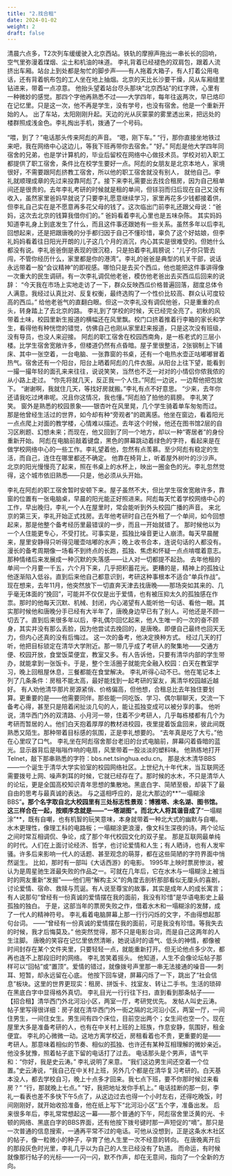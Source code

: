 ```yaml
---
title: "2.找合租"
date: 2024-01-02
weight: 2
draft: false
---
```


清晨六点多，T2次列车缓缓驶入北京西站。铁轨的摩擦声拖出一串长长的回响，空气里弥漫着煤烟、尘土和机油的味道。
李礼背着已经褪色的双肩包，跟着人流挤出车厢。站台上到处都是匆忙的脚步声——有人拖着大箱子，有人打着公用电话，还有背着帆布包的工人坐在地上抽烟。北京的天比长沙要干燥，风从车厢缝里钻进来，带着一点凉意。
他抬头望着站台尽头那块“北京西站”的红字牌，心里有一种微妙的感觉。那四个字他再熟悉不过——大学四年，每年往返两次，早已烙印在记忆里。只是这一次，他不再是学生，没有学号，也没有宿舍。他是一个重新开始的人。
出了车站，太阳刚刚升起。天边的光从灰蒙蒙的雾里透出来，把远处的楼群照成浅金色。李礼掏出手机，拨通了一个号码。

“喂，到了？”电话那头传来阿彪的声音。
“嗯，刚下车。”
“行，那你直接坐地铁过来吧，我在网络中心这边儿，等我下班再带你去宿舍。”
“好。”
阿彪是他大学四年同宿舍的兄弟，也是学计算机的，毕业后留校在网络中心做技术员。学校对初入职工都提供了职工宿舍，条件比在校学生要好一点。阿彪的女朋友是北京本地人，家境很好，不需要跟阿彪挤教工宿舍，所以他的职工宿舍就没有别人， 就他自己。李礼就顺理成章的先过来投靠阿彪了。接下来李礼需要出去找合租房，因为自己租单间还是很贵的。去年李礼考研的时候就是租的单间，但铩羽而归后现在自己又没有收入，虽然家里爸妈早就说了只要李礼愿意继续学习，家里再花多少钱都接着供，但李礼自己实在是不愿意再多花父母的钱了。这次临出门前李礼还跟父母说：“爸妈，这次去北京的钱算我借你们的。” 爸妈看着李礼心里也是五味杂陈。
其实妈妈知道李礼身上到底发生了什么，而且这件事还跟她有一些关系。虽然多年以后李礼回想起来，还是把跟唐晚的分手都归因于自己不懂珍惜，辜负了这个好姑娘，但李礼妈妈看着往日阳光开朗的儿子这几个月的消沉，内心其实是很难受的。但她什么都没有说。李礼爸爸倒是表现的很沉稳，只是拍着李礼肩膀说：“儿子你只管去闯，不管你经历什么，家里都是你的港湾”。李礼的爸爸是典型的机关干部，说话永远带着一股“会议精神”的即视感。哪怕只是去买个西瓜，他也能把这件事讲得像一次重大的民生调研。有一次李礼调侃他老爸，模仿他老爸出去买西瓜后回来的说辞： “今天我在市场上实地走访了一下，群众反映西瓜价格普遍回落，甜度总体令人满意。我经过认真比对、反复权衡，最终选购了一个性价比较高、群众认可度较高的西瓜。” 给他老爸气的直翻白眼。但这一次李礼没有调侃他爸，只是重重的点头，转身踏上了去北京的路。
李礼到了学校的时候，天已经完全亮了。初秋的风带着土味，校园里新生报道的横幅还在风里飘。校门口挤着推着行李箱的家长和学生，看得他有种恍惚的错觉，仿佛自己也刚从家里赶来报道，只是这次没有班级，没有导员，也没人来迎接。
阿彪的职工宿舍在校园西南角，是一栋老式的三层小楼。比学生宿舍宽敞许多，但楼道仍然有点昏暗。屋子里很整洁，2张钢制上下铺床、其中一张空着，一台电脑、一张靠窗的书桌，还有一个电热水壶正咕嘟嘟冒着热气。宿舍还有一个阳台，阳台上晒着阿彪的几件衣服。从阳台上往下望，能看到一撮一撮年轻的面孔来来往往，说说笑笑，当然也不乏一对对的小情侣你侬我侬的从小路上走过。
“你先将就几天，反正我一个人住。”阿彪一边说，一边帮他把包放下。
“谢谢啊，我就住几天，等找好房就搬。”李礼有点不好意思。
“少来，去年你还请我吃过烤串呢。况且你这情况，我也懂。”阿彪拍了拍他的肩膀。
李礼笑了笑。
窗外是熟悉的校园景象——银杏叶在风里晃，几个学生骑着单车匆匆而过。那是他曾经生活过的世界，如今却有种“旁观者”的疏离感。他坐在窗边，看着阳光一点点爬上对面的教学楼，心情难以描述。去年这个时候，他还在图书馆2层的自习区刷题、幻想未来；而现在，他又回到了同一个地方，却以一种“寄居者”的身份重新开始。
阿彪在电脑前敲着键盘，黑色的屏幕跳动着绿色的字符，看起来是在做学校网络中心的一些工作。李礼望着他，忽然有点羡慕。至少阿彪有稳定的生活，而自己，连住在哪里都还不确定。
他靠在椅背上，听着屋外树叶的沙沙声。北京的阳光慢慢亮了起来，照在书桌上的水杯上，映出一圈金色的光。李礼忽然觉得，这个城市依旧熟悉——只是，他必须从头开始。

李礼在阿彪的职工宿舍暂时安顿下来。屋子虽然不大，但比学生宿舍宽敞许多，靠窗的位置有一张电脑桌，早晨的阳光能正好照进来。阿彪每天忙着学校网络中心的工作，早出晚归，李礼一个人在屋里时，常会能听到外头校园广播的声音。
来北京的第三天，李礼开始正式找房。去年他考研时自己在外租了一个单间，如今回想起来，那是他整个备考经历里最错误的一步，而且一开始就错了。
那时候他以为一个人住能更专心，不受打扰。可事实是，孤独比噪音更让人崩溃。每天早晨醒来，屋里安静得只听得见暖壶咕嘟的水声；晚上收书合本，连说句话的人都没有。漫长的备考周期像一场看不到终点的长跑，孤独、焦虑和怀疑一点点啃噬着意志。那种情绪后来发展成一种沉默的失落感——让人对一切都提不起劲。
去年他租的单间一个月要一千五，六个月下来，几乎把积蓄花光。更糟的是，精神上的孤独让他逐渐陷入低谷。直到后来他自己都意识到，考研这种事根本不适合“单兵作战”。
现在想来，去年11月，他突然放下一切直奔天津去找唐晚——那场突如其来的、几乎毫无体面的“挽回”，可能并不仅仅是出于爱情，也有被压抑太久的孤独感在作祟。那时的他每天沉默、机械、封闭，内心渴望有人能听他一句话、看他一眼。其实那时候他和唐晚分手已经有大半年了，唐晚身边早已有了别人。可他还是不顾一切去了。直到后来很多年以后，李礼偶尔回忆起来，他人生唯一的一次的奋不顾身，其实并没有那么丢脸，因为他尝试去挽回的，是唐晚。即便自己最终也回天无力，但内心还真的没有后悔过。
这一次的备考，他决定换种方式。
经过几天的打听，他把目标锁定在清华大学附近。那一带几乎成了考研人的聚集地——交通方便、校园开放，食堂饭菜便宜，教室又多。有人告诉他，只要有清华内部的学生带办，就能拿到一张饭卡。于是，整个生活圈子就能完全融入校园：白天在教室学习，晚上回租屋休息，三餐都能在食堂解决。
李礼听得心动不已。他在笔记本上列了几条条件：房租不能太高，最好能找到一起考研的室友，离清华校园越近越好。
有人劝他清华那片房源紧俏、价格偏高，但他想，合租总比去年独住要划算。更重要的是——他需要同伴。那些能一同吃饭、学习、偶尔聊聊天，交流一下备考心得，甚至只是陪着闲扯淡几句的人，能让孤独变成可以被分享的事。
他听说，清华西门外的双清路、小月河一带，住着不少考研人，几乎每栋楼都有几个为考研而暂居的人。他们白天抱着厚厚的教材进校园，夜里提着饭盒回来，彼此间既熟悉又陌生。那种带着目标感的氛围，正是李礼想要的。
“去年真是吃了大亏。”他在心里叹了口气。
李礼坐在阿彪宿舍那台老旧的台式电脑前，屏幕闪着昏暗的蓝光。显示器背后是嗡嗡作响的电扇，风里带着一股淡淡的塑料味。
他熟练地打开Telnet，敲下那串熟悉的字符：bbs.net.tsinghua.edu.cn。
那是水木清华BBS——一个诞生于清华大学实验室的校园网络社区。上世纪九十年代末，当互联网还需要拨号上网、噪声刺耳的时候，它就已经存在了。那时候的水木，不只是清华人的论坛，更是全国高校知识青年思想的集散地。黑底白字、简陋至极，却装下了最自由的思考与最真诚的表达。
与之遥相呼应的，是北大那边的**“一塌糊涂BBS”**。那个名字取自北大校园里有三处标志性景观：博雅塔、未名湖、图书馆。这三样合在一起，按顺序念就是——“一塔湖图”。而北大人将其谐音成了**“一塌糊涂”**，既有自嘲，也有机智的玩笑意味，本身就带着一种北大式的幽默与自嘲。水木更理性，像理工科的电路板；一塌糊涂更浪漫，像文科生深夜的诗。两个论坛之间时常互相调侃、争论，成了那个年代校园文化的双子星。
那是互联网最单纯的时代。人们在上面讨论经济、哲学，也讨论爱情和人生；有人晒诗，也有人发牢骚。许多后来影响一代人的话题、甚至观念的萌芽，都在这些简陋的字符界面中悄然诞生。
比如，那时有一部叫《大话西游》的电影。
1995年上映时票房惨淡，被认为是周星驰生涯最失败的作品之一。可就在几年后，它在水木与一塌糊涂上被当时的网友重新“发掘”——他们用“解构主义”的角度去剖析那部看似无厘头的喜剧，讨论爱情、宿命、救赎与荒诞。有人说至尊宝的故事，其实是成年人的成长寓言；有人说那句“曾经有一份真诚的爱情摆在我的面前，我没有珍惜”是华语电影史上最孤独的独白。
于是，这部当年的票房失败之作，借着水木和一塌糊涂的发酵，成了一代人的精神符号。
李礼看着电脑屏幕上那一行行闪烁的文字，不由得想起那句台词。
——“曾经有一份真诚的爱情摆在我的面前，可是我没有珍惜。等我失去的时候，我才后悔莫及。”
他突然觉得，那不只是电影台词，而是自己这两年的人生注脚。
唐晚的笑容在记忆里依然清晰，她说话时的语气、低头的神情，都像被时间封存在某个文件夹里，只要轻轻一点，就能重新打开。但无论他点多少次，都再也连不上那段旧时的网络。
李礼苦笑着摇头。
他知道，人生不会像论坛帖子那样可以“回帖”或“置顶”。爱情的错过，就像拨号声里那一串无法接通的噪音——刺耳、短暂，却永远留在心底。
他按下回车键，屏幕闪烁了一下，跳出了“社会信息”板块。这里的世界更现实：租房、拼饭卡、找室友、转让二手书。生活的琐碎在黑底白字中显得格外真切。
李礼目光一行行往下扫，直到看到那条帖子——
【招合租】清华西门外北河沿小区，两室一厅，考研党优先。
发帖人叫史云涛。帖子里写得很详细：房子就在清华西门外一街之隔的北河沿小区，两室一厅，一间住男生，一间住女生。男生间有四个床位，目前空出两个；女生间也空一个。现在屋里大多是准备考研的人，也有在中关村上班的上班族，作息安静，氛围好，租金便宜。
李礼的心微微一动。这地方离学校近，房租看着也不贵，更重要的是——考研人。那意味着相似的节奏、相似的孤独、也许还有某种互相理解的微妙亲近。
他没多犹豫，照着帖子底下留的电话打了过去。
电话那头是个男声，语气平和：“你好，我是史云涛。”
李礼说明了来意。
“我们这边男生间还空着一个位置。”史云涛说，“我自己在中关村上班，另外几个都是在清华复习考研的。白天基本没人，都去学校自习，晚上十点多才回来。我七点下班，要不你那时候过来看房？”
“行，那就晚上七点。”
“好，我把地址发你手机上。”
电话挂断的那一刻，李礼一看表也差不多快下午5点了，从这边过去也得一个小时左右，还得吃晚饭，时间刚刚好，就开始收拾准备，他在纸上写下“北河沿小区”五个字，准备出发。
后来很多年后，李礼常常想起这一幕——那个普通的下午，阿彪宿舍里泛黄的光、卡顿的网络、黑底白字的BBS界面，还有他按下拨号键时那一声短促的“嘀”。那只是一次普通的信息搜索，一通再平常不过的电话。可他从没想到，正是这条水木社区的帖子，像一粒微小的种子，孕育了他人生里一次不经意的转向。
在唐晚离开后的那段灰色时光里，李礼几乎以为自己的人生已经没有了轨道。
而命运，有时候就像那行帖子的光标——一闪一闪，默不作声，却在无意间，指向了一个全新的方向。